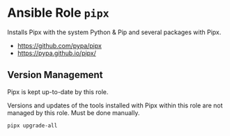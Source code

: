 # Ansible Role `pipx`

Installs Pipx with the system Python & Pip and several packages with Pipx.

- <https://github.com/pypa/pipx>
- <https://pypa.github.io/pipx/>

## Version Management

Pipx is kept up-to-date by this role.

Versions and updates of the tools installed with Pipx within this role are not
managed by this role. Must be done manually.

```shell
pipx upgrade-all
```
